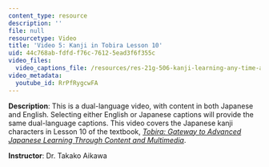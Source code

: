 ```yaml
---
content_type: resource
description: ''
file: null
resourcetype: Video
title: 'Video 5: Kanji in Tobira Lesson 10'
uid: 44c768ab-fdfd-f76c-7612-5ead3f6f355c
video_files:
  video_captions_file: /resources/res-21g-506-kanji-learning-any-time-any-place-for-japanese-vi-spring-2021/kanji-video-lectures/video-5-kanji-in-tobira-lesson-10/RrPfRygcwFA.vtt
video_metadata:
  youtube_id: RrPfRygcwFA
---
```


**Description**: This is a dual-language video, with content in both Japanese and English. Selecting either English or Japanese captions will provide the same dual-language captions. This video covers the Japanese kanji characters in Lesson 10 of the textbook, _[Tobira: Gateway to Advanced Japanese Learning Through Content and Multimedia](https://tobiraweb.9640.jp/)_.

**Instructor**: Dr. Takako Aikawa